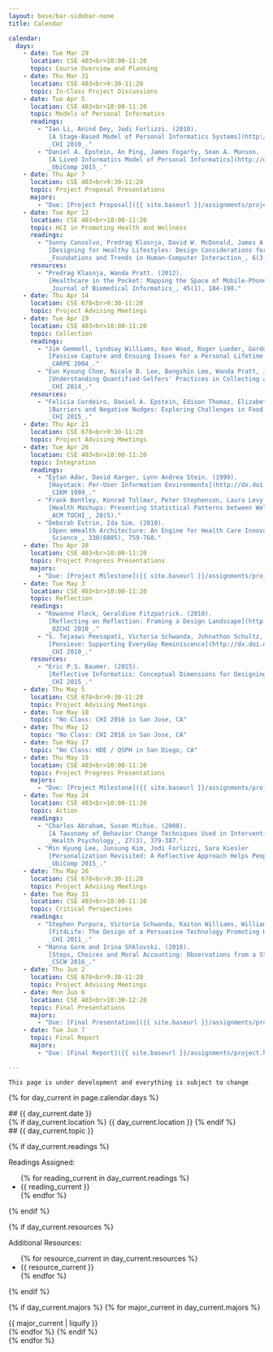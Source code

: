 ```yaml
---
layout: base/bar-sidebar-none
title: Calendar

calendar:
  days:
    - date: Tue Mar 29
      location: CSE 403<br>10:00-11:20
      topic: Course Overview and Planning
    - date: Thu Mar 31
      location: CSE 403<br>9:30-11:20
      topic: In-Class Project Discussions
    - date: Tue Apr 5
      location: CSE 403<br>10:00-11:20
      topic: Models of Personal Informatics
      readings: 
        - "Ian Li, Anind Dey, Jodi Forlizzi. (2010).
           [A Stage-Based Model of Personal Informatics Systems](http://dx.doi.org/10.1145/1753326.1753409).
           _CHI 2010_."
        - "Daniel A. Epstein, An Ping, James Fogarty, Sean A. Munson. (2015).
           [A Lived Informatics Model of Personal Informatics](http://dx.doi.org/10.1145/2750858.2804250).
           _UbiComp 2015_."
    - date: Thu Apr 7
      location: CSE 403<br>9:30-11:20
      topic: Project Proposal Presentations
      majors:
        - "Due: [Project Proposal]({{ site.baseurl }}/assignments/project.html#proposal)"
    - date: Tue Apr 12
      location: CSE 403<br>10:00-11:20
      topic: HCI in Promoting Health and Wellness
      readings: 
        - "Sunny Consolvo, Predrag Klasnja, David W. McDonald, James A. Landay. (2014). 
           [Designing for Healthy Lifestyles: Design Considerations for Mobile Technologies to Encourage Consumer Health and Wellness](http://dx.doi.org/10.1561/1100000040).
           _Foundations and Trends in Human-Computer Interaction_, 6(3-4), 167-315."
      resources:
        - "Predrag Klasnja, Wanda Pratt. (2012).
           [Healthcare in the Pocket: Mapping the Space of Mobile-Phone Health Interventions](http://dx.doi.org/10.1016/j.jbi.2011.08.017).
           _Journal of Biomedical Informatics_, 45(1), 184-198."
    - date: Thu Apr 14
      location: CSE 678<br>9:30-11:20
      topic: Project Advising Meetings
    - date: Tue Apr 19
      location: CSE 403<br>10:00-11:20
      topic: Collection
      readings:
        - "Jim Gemmell, Lyndsay Williams, Ken Wood, Roger Lueder, Gordon Bell. (2004).
           [Passive Capture and Ensuing Issues for a Personal Lifetime Store](http://dx.doi.org/10.1145/1026653.1026660).
           _CARPE 2004_."
        - "Eun Kyoung Choe, Nicole B. Lee, Bongshin Lee, Wanda Pratt, Julie A. Kientz. (2014). 
           [Understanding Quantified-Selfers' Practices in Collecting and Exploring Personal Data](http://dx.doi.org/10.1145/2556288.2557372). 
           _CHI 2014_."
      resources:
        - "Felicia Cordeiro, Daniel A. Epstein, Edison Thomaz, Elizabeth Bales, Arvind K. Jagannathan, Gregory D. Abowd, James Fogarty. (2015).
           [Barriers and Negative Nudges: Exploring Challenges in Food Journaling](http://dx.doi.org/10.1145/2702123.2702155).
           _CHI 2015_."
    - date: Thu Apr 21
      location: CSE 678<br>9:30-11:20
      topic: Project Advising Meetings
    - date: Tue Apr 26
      location: CSE 403<br>10:00-11:20
      topic: Integration
      readings:
        - "Eytan Adar, David Karger, Lynn Andrea Stein. (1999).
           [Haystack: Per-User Information Environments](http://dx.doi.org/10.1145/319950.323231).
           _CIKM 1999_."
        - "Frank Bentley, Konrad Tollmar, Peter Stephenson, Laura Levy, Brian Jones, Scott Robertson, Ed Price, Richard Catrambone, Jeff Wilson. 2013. 
           [Health Mashups: Presenting Statistical Patterns between Wellbeing Data and Context in Natural Language to Promote Behavior Change](http://dx.doi.org/10.1145/2503823). 
           _ACM TOCHI_, 20(5)."
        - "Deborah Estrin, Ida Sim. (2010).
           [Open mHealth Architecture: An Engine for Health Care Innovation]({{ site.baseurl }}/readings/estrin2010.pdf).
           _Science_, 330(6005), 759-760."
    - date: Thu Apr 28
      location: CSE 403<br>10:00-11:20
      topic: Project Progress Presentations
      majors:
        - "Due: [Project Milestone]({{ site.baseurl }}/assignments/project.html#milestone)"
    - date: Tue May 3
      location: CSE 403<br>10:00-11:20
      topic: Reflection
      readings: 
        - "Rowanne Fleck, Geraldine Fitzpatrick. (2010). 
           [Reflecting on Reflection: Framing a Design Landscape](http://dx.doi.org/10.1145/1952222.1952269). 
           _OZCHI 2010_."        
        - "S. Tejaswi Peesapati, Victoria Schwanda, Johnathon Schultz, Matt Lepage, So-yae Jeong, and Dan Cosley. (2010). 
           [Pensieve: Supporting Everyday Reminiscence](http://dx.doi.org/10.1145/1753326.1753635). 
           _CHI 2010_."
      resources:
        - "Eric P.S. Baumer. (2015). 
           [Reflective Informatics: Conceptual Dimensions for Designing Technologies of Reflection](http://dx.doi.org/10.1145/2702123.2702234). 
           _CHI 2015_."
    - date: Thu May 5
      location: CSE 678<br>9:30-11:20
      topic: Project Advising Meetings
    - date: Tue May 10
      topic: "No Class: CHI 2016 in San Jose, CA"
    - date: Thu May 12
      topic: "No Class: CHI 2016 in San Jose, CA"
    - date: Tue May 17
      topic: "No Class: HDE / QSPH in San Diego, CA"
    - date: Thu May 19
      location: CSE 403<br>10:00-11:20
      topic: Project Progress Presentations
      majors:
        - "Due: [Project Milestone]({{ site.baseurl }}/assignments/project.html#milestone)"
    - date: Tue May 24
      location: CSE 403<br>10:00-11:20
      topic: Action
      readings: 
        - "Charles Abraham, Susan Michie. (2008).
           [A Taxonomy of Behavior Change Techniques Used in Interventions]({{ site.baseurl }}/readings/abraham2008.pdf).
           _Health Psychology_, 27(3), 379-387."
        - "Min Kyung Lee, Junsung Kim, Jodi Forlizzi, Sara Kiesler
           [Personalization Revisited: A Reflective Approach Helps People Better Personalize Health Services and Motivates Them to Increase Physical Activity](http://dx.doi.org/10.1145/2750858.2807552).
           _UbiComp 2015_."
    - date: Thu May 26
      location: CSE 678<br>9:30-11:20
      topic: Project Advising Meetings
    - date: Tue May 31
      location: CSE 403<br>10:00-11:20
      topic: Critical Perspectives
      readings: 
        - "Stephen Purpura, Victoria Schwanda, Kaiton Williams, William Stubler, Phoebe Sengers. (2011).
           [Fit4Life: The Design of a Persuasive Technology Promoting Healthy Behavior and Ideal Weight](http://dx.doi.org/10.1145/1978942.1979003).
           _CHI 2011_."
        - "Nanna Gorm and Irina Shklovski. (2016). 
           [Steps, Choices and Moral Accounting: Observations from a Step-Counting Campaign in the Workplace](http://dx.doi.org/10.1145/2818048.2819944). 
           _CSCW 2016_."
    - date: Thu Jun 2
      location: CSE 678<br>9:30-11:20
      topic: Project Advising Meetings
    - date: Mon Jun 6
      location: CSE 403<br>10:30-12:20
      topic: Final Presentations
      majors:
        - "Due: [Final Presentation]({{ site.baseurl }}/assignments/project.html#final-presentation)"
    - date: Tue Jun 7
      topic: Final Report
      majors:
        - "Due: [Final Report]({{ site.baseurl }}/assignments/project.html#final-report)"

---
```


` This page is under development and everything is subject to change `

<html>
<div class="calendar">

{% for day_current in page.calendar.days %}
<!----- Day ----->
<div class="row">
<!----- Left Column ----->
<div class="col-md-2" markdown="block">
## {{ day_current.date }}

<div class="directions" markdown="block">
{% if day_current.location %}
{{ day_current.location }}
{% endif %}
</div>

</div>
<!----- End Left Column ----->
<!----- Right Column ----->
<div class="col-md-10 calcontent" markdown="block">
## {{ day_current.topic }}

<!----- Readings ----->
{% if day_current.readings %}
<div class="directions" markdown="block">
Readings Assigned:
</div>
<ul class="paper" markdown="block">
{% for reading_current in day_current.readings %}
<li class="paper" markdown="block">
{{ reading_current }}
</li>
{% endfor %}
</ul>
{% endif %}

<!----- Resources ----->
{% if day_current.resources %}
<div class="directions" markdown="block">
Additional Resources:
</div>
<ul class="paper" markdown="block">
{% for resource_current in day_current.resources %}
<li class="paper" markdown="block">
{{ resource_current }}
</li>
{% endfor %}
</ul>
{% endif %}

<!----- Majors ----->
{% if day_current.majors %}
{% for major_current in day_current.majors %}
<div class="major" markdown="block">
{{ major_current | liquify }}
</div>
{% endfor %}
{% endif %}

</div>
<!----- End Right Column ----->
</div>
<!----- End Day ----->
{% endfor %}

</div>
</html>

